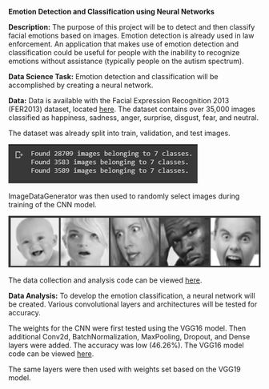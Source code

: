 **Emotion Detection and Classification using Neural Networks**

**Description:**  The purpose of this project will be to detect and then classify facial emotions based on images.  Emotion detection is already used in law enforcement.  An application that makes use of emotion detection and classification could be useful for people with the inability to recognize emotions without assistance (typically people on the autism spectrum).

**Data Science Task:**  Emotion detection and classification will be accomplished by creating a neural network.  

**Data:**  Data is available with the Facial Expression Recognition 2013 (FER2013) dataset, located [here](https://www.kaggle.com/astraszab/facial-expression-dataset-image-folders-fer2013?).  The dataset contains over 35,000 images classified as happiness, sadness, anger, surprise, disgust, fear, and neutral.

The dataset was already split into train, validation, and test images.  

![images nums](https://github.com/wxwatchr/EmotionClassification/blob/master/Graphics/num_images.PNG)

ImageDataGenerator was then used to randomly select images during training of the CNN model.

![sample images](https://github.com/wxwatchr/EmotionClassification/blob/master/Graphics/sample_images.PNG)

The data collection and analysis code can be viewed [here](https://github.com/wxwatchr/EmotionClassification/blob/master/DataCollectionAndEDA.py).

**Data Analysis:**  To develop the emotion classification, a neural network will be created.  Various convolutional layers and architectures will be tested for accuracy.

The weights for the CNN were first tested using the VGG16 model.  Then additional Conv2d, BatchNormalization, MaxPooling, Dropout, and Dense layers were added.  The accuracy was low (46.26%).  The VGG16 model code can be viewed [here](https://github.com/wxwatchr/EmotionClassification/blob/master/VGG16model.py).

The same layers were then used with weights set based on the VGG19 model.  
